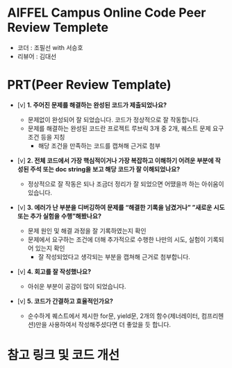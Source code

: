 # AIFFEL Campus Online Code Peer Review Templete
- 코더 : 조필선 with 서승호
- 리뷰어 : 김대선


# PRT(Peer Review Template)
- [v]  **1. 주어진 문제를 해결하는 완성된 코드가 제출되었나요?**
    - 문제없이 완성되어 잘 되었습니다. 코드가 정상적으로 잘 작동합니다.
    - 문제를 해결하는 완성된 코드란 프로젝트 루브릭 3개 중 2개, 
    퀘스트 문제 요구조건 등을 지칭
        - 해당 조건을 만족하는 코드를 캡쳐해 근거로 첨부
    
- [v]  **2. 전체 코드에서 가장 핵심적이거나 가장 복잡하고 이해하기 어려운 부분에 작성된 
주석 또는 doc string을 보고 해당 코드가 잘 이해되었나요?**
    - 정상적으로 잘 작동은 되나 조금더 정리가 잘 되었으면 어땠을까 하는 아쉬움이 있습니다.
        
- [v]  **3. 에러가 난 부분을 디버깅하여 문제를 “해결한 기록을 남겼거나” 
”새로운 시도 또는 추가 실험을 수행”해봤나요?**
    - 문제 원인 및 해결 과정을 잘 기록하였는지 확인
    - 문제에서 요구하는 조건에 더해 추가적으로 수행한 나만의 시도, 
    실험이 기록되어 있는지 확인
        - 잘 작성되었다고 생각되는 부분을 캡쳐해 근거로 첨부합니다.
        
- [v]  **4. 회고를 잘 작성했나요?**
    - 아쉬운 부분이 공감이 많이 되었습니다.
      
- [v]  **5. 코드가 간결하고 효율적인가요?**
    - 순수하게 퀘스트에서 제시한 for문, yield문, 2개의 함수(제너레이터, 컴프리헨션)만을 사용하여서 작성해주셨다면 더 좋았을 듯 합니다.

# 참고 링크 및 코드 개선

